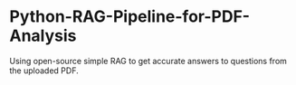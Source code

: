 # Python-RAG-Pipeline-for-PDF-Analysis
Using open-source simple RAG to get accurate answers to questions from the uploaded PDF.
